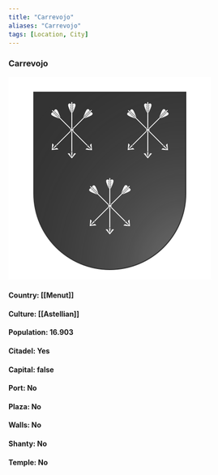 ```yaml
---
title: "Carrevojo"
aliases: "Carrevojo"
tags: [Location, City]
---
```

### Carrevojo
![](attachment/7048b6c9c0de948e5cab96a851adbef9.svg)

#### Country: [[Menut]]

#### Culture: [[Astellian]]

#### Population: 16.903

#### Citadel: Yes

#### Capital: false

#### Port: No

#### Plaza: No

#### Walls: No

#### Shanty: No

#### Temple: No


